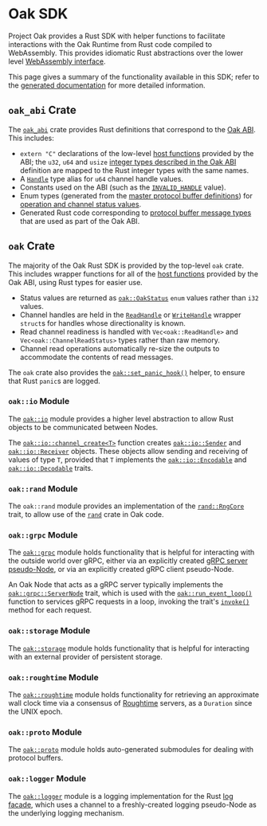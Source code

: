 # Oak SDK

Project Oak provides a Rust SDK with helper functions to facilitate interactions
with the Oak Runtime from Rust code compiled to WebAssembly. This provides
idiomatic Rust abstractions over the lower level
[WebAssembly interface](abi.md).

This page gives a summary of the functionality available in this SDK; refer to
the [generated documentation](https://project-oak.github.io/oak/oak) for more
detailed information.

## `oak_abi` Crate

The
[`oak_abi`](https://project-oak.github.io/oak/oak_abi/doc/oak_abi/index.html)
crate provides Rust definitions that correspond to the [Oak ABI](abi.md). This
includes:

- `extern "C"` declarations of the low-level
  [host functions](abi.md#host-functions) provided by the ABI; the `u32`, `u64`
  and `usize` [integer types described in the Oak ABI](abi.md#integer-types)
  definition are mapped to the Rust integer types with the same names.
- A
  [`Handle`](https://project-oak.github.io/oak/oak_abi/doc/oak_abi/type.Handle.html)
  type alias for `u64` channel handle values.
- Constants used on the ABI (such as the
  [`INVALID_HANDLE`](https://project-oak.github.io/oak/oak_abi/doc/oak_abi/constant.INVALID_HANDLE.html)
  value).
- Enum types (generated from the
  [master protocol buffer definitions](../oak/proto/oak_api.proto)) for
  [operation and channel status values](abi.md#integer-types).
- Generated Rust code corresponding to
  [protocol buffer message types](abi.md#protocol-buffer-messages) that are used
  as part of the Oak ABI.

## `oak` Crate

The majority of the Oak Rust SDK is provided by the top-level `oak` crate. This
includes wrapper functions for all of the
[host functions](abi.md#host-functions) provided by the Oak ABI, using Rust
types for easier use.

- Status values are returned as
  [`oak::OakStatus`](https://project-oak.github.io/oak/oak/doc/oak/enum.OakStatus.html)
  `enum` values rather than `i32` values.
- Channel handles are held in the
  [`ReadHandle`](https://project-oak.github.io/oak/oak/doc/oak/struct.ReadHandle.html)
  or
  [`WriteHandle`](https://project-oak.github.io/oak/oak/doc/oak/struct.WriteHandle.html)
  wrapper `struct`s for handles whose directionality is known.
- Read channel readiness is handled with `Vec<oak::ReadHandle>` and
  `Vec<oak::ChannelReadStatus>` types rather than raw memory.
- Channel read operations automatically re-size the outputs to accommodate the
  contents of read messages.

The `oak` crate also provides the
[`oak::set_panic_hook()`](https://project-oak.github.io/oak/oak/doc/oak/fn.set_panic_hook.html)
helper, to ensure that Rust `panic`s are logged.

### `oak::io` Module

The [`oak::io`](https://project-oak.github.io/oak/oak/doc/oak/io/index.html)
module provides a higher level abstraction to allow Rust objects to be
communicated between Nodes.

The
[`oak::io::channel_create<T>`](https://project-oak.github.io/oak/oak/doc/oak/io/fn.channel_create.html)
function creates
[`oak::io::Sender`](https://project-oak.github.io/oak/oak/doc/oak/io/struct.Sender.html)
and
[`oak::io::Receiver`](https://project-oak.github.io/oak/oak/doc/oak/io/struct.Receiver.html)
objects. These objects allow sending and receiving of values of type `T`,
provided that `T` implements the
[`oak::io::Encodable`](https://project-oak.github.io/oak/oak/doc/oak/io/trait.Encodable.html)
and
[`oak::io::Decodable`](https://project-oak.github.io/oak/oak/doc/oak/io/trait.Decodable.html)
traits.

### `oak::rand` Module

The `oak::rand` module provides an implementation of the
[`rand::RngCore`](https://rust-random.github.io/rand/rand/trait.RngCore.html)
trait, to allow use of the
[`rand`](https://rust-random.github.io/rand/rand/index.html) crate in Oak code.

### `oak::grpc` Module

The [`oak::grpc`](https://project-oak.github.io/oak/oak/doc/oak/grpc/index.html)
module holds functionality that is helpful for interacting with the outside
world over gRPC, either via an explicitly created
[gRPC server pseudo-Node](concepts.md#pseudo-nodes), or via an explicitly
created gRPC client pseudo-Node.

An Oak Node that acts as a gRPC server typically implements the
[`oak::grpc::ServerNode`](https://project-oak.github.io/oak/oak/doc/oak/grpc/trait.ServerNode.html)
trait, which is used with the
[`oak::run_event_loop()`](https://project-oak.github.io/oak/oak/doc/oak/fn.run_event_loop.html)
function to services gRPC requests in a loop, invoking the trait's
[`invoke()`](https://project-oak.github.io/oak/oak/doc/oak/grpc/trait.ServerNode.html#tymethod.invoke)
method for each request.

### `oak::storage` Module

The
[`oak::storage`](https://project-oak.github.io/oak/oak/doc/oak/storage/index.html)
module holds functionality that is helpful for interacting with an external
provider of persistent storage.

### `oak::roughtime` Module

The
[`oak::roughtime`](https://project-oak.github.io/oak/oak/doc/oak/roughtime/index.html)
module holds functionality for retrieving an approximate wall clock time via a
consensus of [Roughtime](https://roughtime.googlesource.com/roughtime) servers,
as a `Duration` since the UNIX epoch.

### `oak::proto` Module

The
[`oak::proto`](https://project-oak.github.io/oak/oak/doc/oak/proto/index.html)
module holds auto-generated submodules for dealing with protocol buffers.

### `oak::logger` Module

The
[`oak::logger`](https://project-oak.github.io/oak/oak/doc/oak/logger/index.html)
module is a logging implementation for the Rust
[log facade](https://crates.io/crates/log), which uses a channel to a
freshly-created logging pseudo-Node as the underlying logging mechanism.
